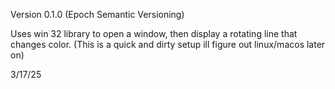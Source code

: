 Version 0.1.0 (Epoch Semantic Versioning)

Uses win 32 library to open a window, then display a rotating line that changes color. (This is a quick and dirty setup ill figure out linux/macos later on)

3/17/25
